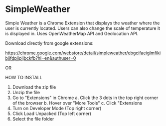 # SimpleWeather

Simple Weather is a Chrome Extension that displays the weather where the user is currently located.
Users can also change the scale of temperature it is displayed in.
Uses OpenWeatherMap API and Geolocation API.

Download directly from google extensions:

https://chrome.google.com/webstore/detail/simpleweather/ebgcifaeiglmfikibjjfdpiipljbckfb?hl=en&authuser=0

OR

HOW TO INSTALL

1. Download the zip file
2. Unzip the file
2. Go to "Extensions" in Chrome
  a. Click the 3 dots in the top right corner of the browser
  b. Hover over "More Tools"
  c. Click "Extensions
3. Turn on Developer Mode (Top right corner)
4. Click Load Unpacked (Top left corner)
5. Select the file folder
